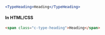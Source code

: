 ```jsx
<TypeHeading>Heading</TypeHeading>
```

#### In HTML/CSS

```html static
<span class="c-type-heading">Heading</span>
```
